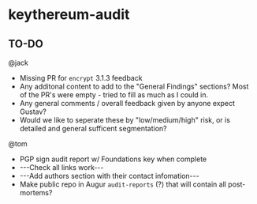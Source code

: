 # keythereum-audit

## TO-DO

@jack

* Missing PR for `encrypt` 3.1.3 feedback
* Any additonal content to add to the "General Findings" sections? Most of the PR's were empty - tried to fill as much as I could in. 
* Any general comments / overall feedback given by anyone expect Gustav?
* Would we like to seperate these by "low/medium/high" risk, or is detailed and general sufficent segmentation?

@tom

* PGP sign audit report w/ Foundations key when complete
* ---Check all links work---
* ---Add authors section with their contact infomation---
* Make public repo in Augur `audit-reports` (?) that will contain all post-mortems?
